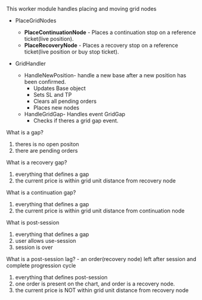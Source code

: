 
This worker module handles placing and moving grid nodes

- PlaceGridNodes
   - **PlaceContinuationNode** - Places a continuation stop on a reference ticket(live position).
   - **PlaceRecoveryNode** - Places a recovery stop on a reference ticket(live position or buy stop ticket).

- GridHandler
   - HandleNewPosition- handle a new base after a new position has been confirmed.
      - Updates Base object
      - Sets SL and TP
      - Clears all pending orders
      - Places new nodes
   - HandleGridGap- Handles event GridGap
      - Checks if theres a grid gap event.


What is a gap?
1. theres is no open positon
2. there are pending orders

What is a recovery gap?
1. everything that defines a gap
2. the current price is within grid unit distance from recovery node

What is a continuation gap?
1. everything that defines a gap
2. the current price is within grid unit distance from continuation node

What is post-session
1. everything that defines a gap
2. user allows use-session
3. session is over

What is a post-session lag? - an order(recovery node) left after session and complete progression cycle
1. everything that defines post-session
2. one order is present on the chart, and order is a recovery node.
3. the current price is NOT within grid unit distance from recovery node
